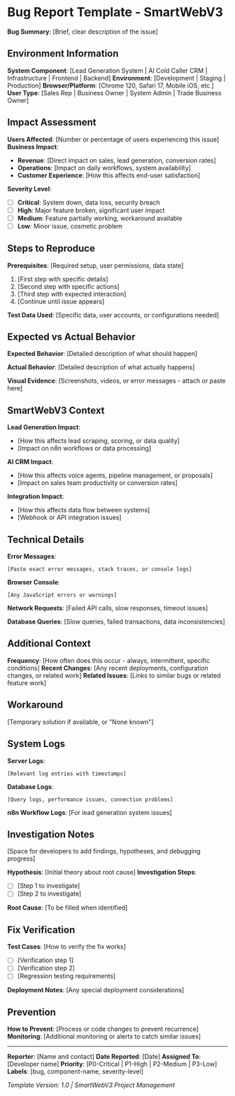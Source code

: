 # Bug Report Template - SmartWebV3

**Bug Summary**: [Brief, clear description of the issue]

## Environment Information
**System Component**: [Lead Generation System | AI Cold Caller CRM | Infrastructure | Frontend | Backend]
**Environment**: [Development | Staging | Production]
**Browser/Platform**: [Chrome 120, Safari 17, Mobile iOS, etc.]
**User Type**: [Sales Rep | Business Owner | System Admin | Trade Business Owner]

## Impact Assessment
**Users Affected**: [Number or percentage of users experiencing this issue]
**Business Impact**: 
- **Revenue**: [Direct impact on sales, lead generation, conversion rates]
- **Operations**: [Impact on daily workflows, system availability]
- **Customer Experience**: [How this affects end-user satisfaction]

**Severity Level**: 
- [ ] **Critical**: System down, data loss, security breach
- [ ] **High**: Major feature broken, significant user impact
- [ ] **Medium**: Feature partially working, workaround available
- [ ] **Low**: Minor issue, cosmetic problem

## Steps to Reproduce
**Prerequisites**: [Required setup, user permissions, data state]

1. [First step with specific details]
2. [Second step with specific actions]
3. [Third step with expected interaction]
4. [Continue until issue appears]

**Test Data Used**: [Specific data, user accounts, or configurations needed]

## Expected vs Actual Behavior
**Expected Behavior**: 
[Detailed description of what should happen]

**Actual Behavior**: 
[Detailed description of what actually happens]

**Visual Evidence**: 
[Screenshots, videos, or error messages - attach or paste here]

## SmartWebV3 Context
**Lead Generation Impact**: 
- [How this affects lead scraping, scoring, or data quality]
- [Impact on n8n workflows or data processing]

**AI CRM Impact**: 
- [How this affects voice agents, pipeline management, or proposals]
- [Impact on sales team productivity or conversion rates]

**Integration Impact**: 
- [How this affects data flow between systems]
- [Webhook or API integration issues]

## Technical Details
**Error Messages**: 
```
[Paste exact error messages, stack traces, or console logs]
```

**Browser Console**: 
```
[Any JavaScript errors or warnings]
```

**Network Requests**: 
[Failed API calls, slow responses, timeout issues]

**Database Queries**: 
[Slow queries, failed transactions, data inconsistencies]

## Additional Context
**Frequency**: [How often does this occur - always, intermittent, specific conditions]
**Recent Changes**: [Any recent deployments, configuration changes, or related work]
**Related Issues**: [Links to similar bugs or related feature work]

## Workaround
[Temporary solution if available, or "None known"]

## System Logs
**Server Logs**: 
```
[Relevant log entries with timestamps]
```

**Database Logs**: 
```
[Query logs, performance issues, connection problems]
```

**n8n Workflow Logs**: 
[For lead generation system issues]

## Investigation Notes
[Space for developers to add findings, hypotheses, and debugging progress]

**Hypothesis**: [Initial theory about root cause]
**Investigation Steps**: 
- [ ] [Step 1 to investigate]
- [ ] [Step 2 to investigate]

**Root Cause**: [To be filled when identified]

## Fix Verification
**Test Cases**: [How to verify the fix works]
- [ ] [Verification step 1]
- [ ] [Verification step 2]
- [ ] [Regression testing requirements]

**Deployment Notes**: [Any special deployment considerations]

## Prevention
**How to Prevent**: [Process or code changes to prevent recurrence]
**Monitoring**: [Additional monitoring or alerts to catch similar issues]

---
**Reporter**: [Name and contact]
**Date Reported**: [Date]
**Assigned To**: [Developer name]
**Priority**: [P0-Critical | P1-High | P2-Medium | P3-Low]
**Labels**: [bug, component-name, severity-level]

*Template Version: 1.0 | SmartWebV3 Project Management*
